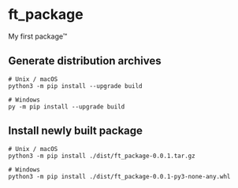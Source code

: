 # ft_package

My first package™

## Generate distribution archives
```
# Unix / macOS
python3 -m pip install --upgrade build

# Windows
py -m pip install --upgrade build
```

## Install newly built package
```
# Unix / macOS
python3 -m pip install ./dist/ft_package-0.0.1.tar.gz

# Windows
python3 -m pip install ./dist/ft_package-0.0.1-py3-none-any.whl
```